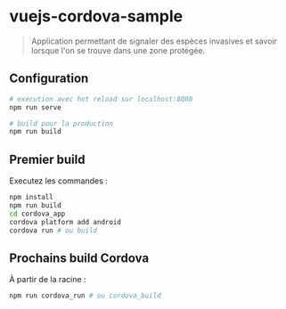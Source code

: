 # vuejs-cordova-sample

> Application permettant de signaler des espèces invasives et savoir lorsque l'on se trouve dans une zone protégée.

<!-- ![Demo screenshot](demo.png) -->

## Configuration 

```bash
# execution avec hot reload sur localhost:8080
npm run serve

# build pour la production
npm run build
```

## Premier build

Executez les commandes :

```sh
npm install
npm run build
cd cordova_app
cordova platform add android
cordova run # ou build
```

## Prochains build Cordova

À partir de la racine :

```sh
npm run cordova_run # ou cordova_build
```

<!-- ## Plugins

- cordova-plugin-dialogs
- cordova-plugin-vibration
- cordova-plugin-geolocation
- cordova-plugin-flashlight
- cordova-plugin-camera
- phonegap-nfc
- cordova-plugin-statusbar
- cordova-plugin-headercolor -->
